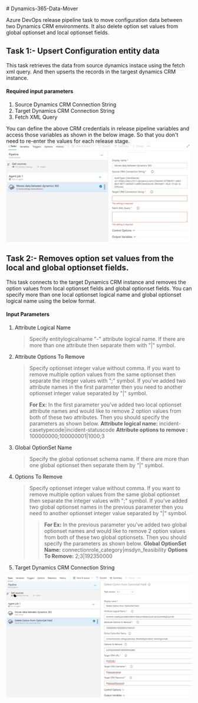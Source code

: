 ﻿﻿# Dynamics-365-Data-Mover

Azure DevOps release pipeline task to move configuration data between two Dynamics CRM environments. It also delete option set values from global optionset and local optionset fields.

## Task 1:- Upsert Configuration entity data
This task retrieves the data from source dynamics instace using the fetch xml query. And then upserts the records in the targest dynamics CRM instance.


#### Required input parameters
1. Source Dynamics CRM Connection String
2. Target Dynamics CRM Connection String
3. Fetch XML Query

You can define the above CRM credentials in release pipeline variables and access those variables as shown in the below image.
So that you don't need to re-enter the values for each release stage.
![](images/DataMoverSample.PNG)

## Task 2:- Removes option set values from the local and global optionset fields.
This task connects to the target Dynamics CRM instance and removes the option values from local optionset fields and global optionset fields.
You can specify more than one local optionset logical name and global optionset logical name using the below format.

#### Input Parameters
1. Attribute Logical Name
    >Specify entitylogicalname "-" attribute logical name. If there are more than one attribute then separate them with "|" symbol.
 
2. Attribute Options To Remove
    >Specify optionset integer value without comma. If you want to remove multiple option values from the same optionset then separate the integer values with ";" symbol.
    >If you've added two attribute names in the first parameter then you need to another optionset integer value separated by "|" symbol.
    >
    >**For Ex:** In the first parameter you've added two local optionset attribute names and would like to remove 2 option values from both of these two attributes. Then you should specify the parameters as shown below.
    >**Attribute logical name:** incident-casetypecode|incident-statuscode
    >**Attribute options to remove :** 100000000;100000001|1000;3
3. Global OptionSet Name
    >Specify the global optionset schema name. If there are more than one global optionset then separate them by "|" symbol.
4. Options To Remove
    >Specify optionset integer value without comma. If you want to remove multiple option values from the same global optionset then separate the integer values with ";" symbol.
    >If you've added two global optionset names in the previous parameter then you need to another optionset integer value separated by "|" symbol.
    >>**For Ex:** In the previous parameter you've added two global optionset names and would like to remove 2 option values from both of these two global optionsets. Then you should specify the parameters as shown below.
    >**Global OptionSet Name:** connectionrole_category|msdyn_feasibility
    >**Options To Remove:** 2;3|192350000
5. Target Dynamics CRM Connection String


![](images/DeleteOptionSetSample.png)

